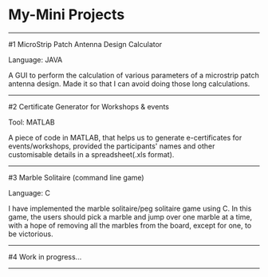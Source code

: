 # My-Mini Projects

----------------------

#1 MicroStrip Patch Antenna Design Calculator

  Language: JAVA

  A GUI to perform the calculation of various parameters of a microstrip patch antenna design. Made it so that I can avoid doing those long calculations.  
  

---------------------

#2 Certificate Generator for Workshops & events

  Tool: MATLAB

  A piece of code in MATLAB, that helps us to generate e-certificates for events/workshops, provided the participants' names and other customisable details in a         spreadsheet(.xls format).
  

--------------------

#3  Marble Solitaire (command line game)

  Language: C
  
  I have implemented the marble solitaire/peg solitaire game using C. In this game, the users should pick a marble and jump over one marble at a time, with a hope of   removing all the marbles from the board, except for one, to be victorious.


--------------------


#4  Work in progress... 


--------------------
